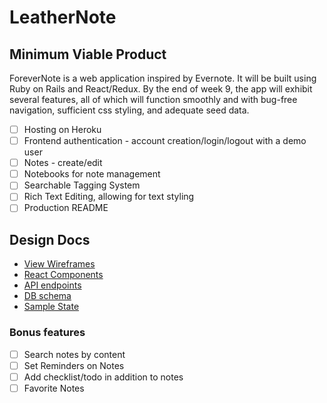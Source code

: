 # LeatherNote

## Minimum Viable Product

ForeverNote is a web application inspired by Evernote. It will be built using Ruby on Rails and React/Redux. By the end of week 9, the app will exhibit several features, all of which will function smoothly and with bug-free navigation, sufficient css styling, and adequate seed data.

- [ ] Hosting on Heroku
- [ ] Frontend authentication - account creation/login/logout with a demo user
- [ ] Notes - create/edit
- [ ] Notebooks for note management
- [ ] Searchable Tagging System
- [ ] Rich Text Editing, allowing for text styling
- [ ] Production README

## Design Docs

* [View Wireframes][wireframes]
* [React Components][components]
* [API endpoints][api-endpoints]
* [DB schema][schema]
* [Sample State][sample-state]

[wireframes]: docs/wirefames/png
[components]: docs/component-hierarchy.md
[api-endpoints]: docs/api-endpoints.md
[schema]: docs/schema.md
[sample-state]: docs/sample_state.md

### Bonus features

- [ ] Search notes by content
- [ ] Set Reminders on Notes
- [ ] Add checklist/todo in addition to notes
- [ ] Favorite Notes
